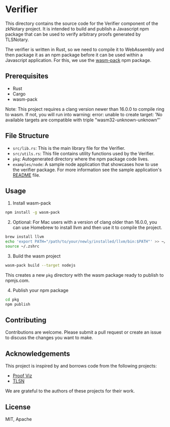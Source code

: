 # Verifier

This directory contains the source code for the Verifier component of the zkNotary project. It is intended to build and publish a Javascript npm package that can be used to verify arbitrary proofs generated by TLSNotary.

The verifier is written in Rust, so we need to compile it to WebAssembly and then package it as an npm package before it can be used within a Javascript application. For this, we use the [wasm-pack](https://rustwasm.github.io/docs/wasm-pack/introduction.html) npm package.

## Prerequisites

- Rust
- Cargo
- wasm-pack

Note: This project requires a clang version newer than 16.0.0 to compile ring to wasm. If not, you will run into warning: error: unable to create target: 'No available targets are compatible with triple "wasm32-unknown-unknown"'

## File Structure

- `src/lib.rs`: This is the main library file for the Verifier.
- `src/utils.rs`: This file contains utility functions used by the Verifier.
- `pkg`: Autogenerated directory where the npm package code lives.
- `examples/node`: A sample node application that showcases how to use the verifier package. For more information see the sample application's [README](./examples/node/README.md) file.

## Usage

1. Install wasm-pack

```sh
npm install -g wasm-pack
```

2. Optional: For Mac users with a version of clang older than 16.0.0, you can use Homebrew to install llvm and then use it to compile the project.

```sh
brew install llvm
echo 'export PATH="/path/to/your/newly/installed/llvm/bin:$PATH"' >> ~/.zshrc
source ~/.zshrc
```

3. Build the wasm project

```sh
wasm-pack build --target nodejs
```

This creates a new `pkg` directory with the wasm package ready to publish to npmjs.com.

4. Publish your npm package

```sh
cd pkg
npm publish
```

## Contributing

Contributions are welcome. Please submit a pull request or create an issue to discuss the changes you want to make.

## Acknowledgements

This project is inspired by and borrows code from the following projects:

- [Proof Viz](https://github.com/tlsnotary/proof_viz)
- [TLSN](https://github.com/tlsnotary/tlsn)

We are grateful to the authors of these projects for their work.

## License

MIT, Apache
